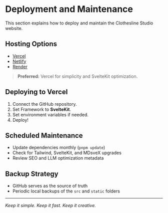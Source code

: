 # Deployment and Maintenance

This section explains how to deploy and maintain the Clothesline Studio website.

## Hosting Options

- [Vercel](https://vercel.com/)
- [Netlify](https://netlify.com/)
- [Render](https://render.com/)

> **Preferred:** Vercel for simplicity and SvelteKit optimization.

## Deploying to Vercel

1. Connect the GitHub repository.
2. Set Framework to **SvelteKit**.
3. Set environment variables if needed.
4. Deploy!

## Scheduled Maintenance

- Update dependencies monthly (`pnpm update`)
- Check for Tailwind, SvelteKit, and MDsveX upgrades
- Review SEO and LLM optimization metadata

## Backup Strategy

- GitHub serves as the source of truth
- Periodic local backups of the `src` and `static` folders

---

_Keep it simple. Keep it fast. Keep it creative._
